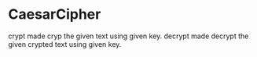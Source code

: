 # CaesarCipher
crypt made cryp the given text using given key.
decrypt made decrypt the given crypted text using given key.
